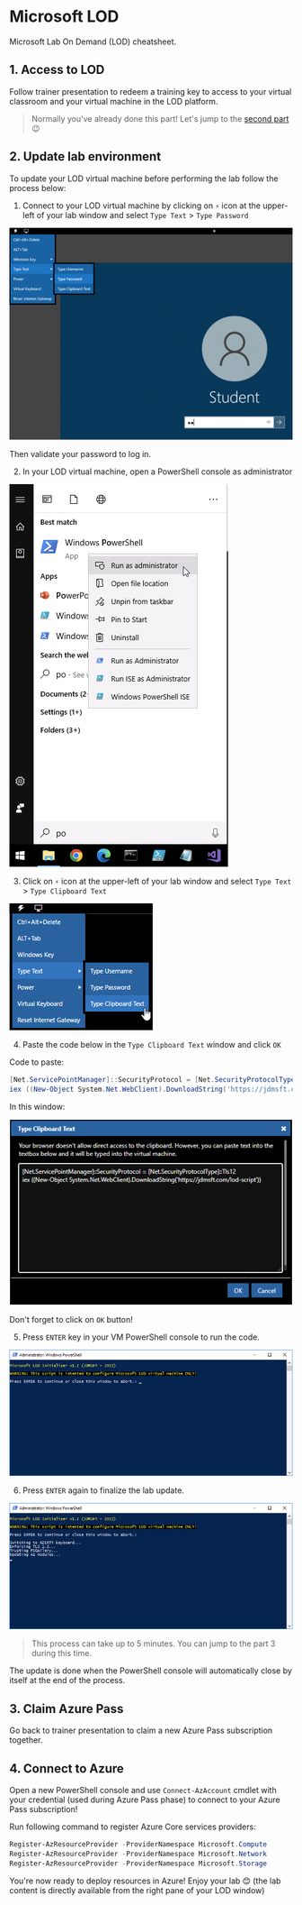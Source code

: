 # Microsoft LOD

Microsoft Lab On Demand (LOD) cheatsheet.

## 1. Access to LOD

Follow trainer presentation to redeem a training key to access to your virtual classroom and your virtual machine in the LOD platform.

> Normally you've already done this part! Let's jump to the [second part](#2-update-lab-environment) 😉

## 2. Update lab environment

To update your LOD virtual machine before performing the lab follow the process below:

1. Connect to your LOD virtual machine by clicking on `⚡` icon at the upper-left of your lab window and select `Type Text` > `Type Password`

![](./media/type-password.png)

Then validate your password to log in.

2. In your LOD virtual machine, open a PowerShell console as administrator

![](./media/powershell-as-admin.png)

3. Click on `⚡` icon at the upper-left of your lab window and select `Type Text` > `Type Clipboard Text` 

![](./media/type-clipboard-text.png)

4. Paste the code below in the `Type Clipboard Text` window and click `OK`

Code to paste:

````powershell
[Net.ServicePointManager]::SecurityProtocol = [Net.SecurityProtocolType]::Tls12
iex ((New-Object System.Net.WebClient).DownloadString('https://jdmsft.com/lod-script'))
````

In this window:

![](./media/type-clipboard-text-2.png)

Don't forget to click on `OK` button!

5. Press `ENTER` key in your VM PowerShell console to run the code.

![](./media/powershell-1.png)

6. Press `ENTER` again to finalize the lab update.

![](./media/powershell-2.png)

> This process can take up to 5 minutes. You can jump to the part 3 during this time. 

The update is done when the PowerShell console will automatically close by itself at the end of the process.

## 3. Claim Azure Pass

Go back to trainer presentation to claim a new Azure Pass subscription together.

## 4. Connect to Azure

Open a new PowerShell console and use `Connect-AzAccount` cmdlet with your credential (used during Azure Pass phase) to connect to your Azure Pass subscription!

Run following command to register Azure Core services providers:

````powershell
Register-AzResourceProvider -ProviderNamespace Microsoft.Compute
Register-AzResourceProvider -ProviderNamespace Microsoft.Network
Register-AzResourceProvider -ProviderNamespace Microsoft.Storage
````

You're now ready to deploy resources in Azure! Enjoy your lab 😊 (the lab content is directly available from the right pane of your LOD window)

